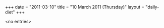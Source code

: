 +++
date = "2011-03-10"
title = "10 March 2011 (Thursday)"
layout = "daily-diet"
+++


\<no entries\>
